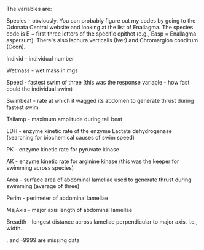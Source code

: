 The variables are:

Species - obviously.  You can probably figure out my codes by going to the Odonata Central website and looking at the list of Enallagma. The species code is E + first three letters of the specific epithet (e.g., Easp = Enallagma aspersum).  There's also Ischura verticalis (Iver) and Chromargion conditum (Ccon).

Individ - individual number

Wetmass - wet mass in mgs

Speed - fastest swim of three (this was the response variable - how fast could the individual swim)

Swimbeat - rate at which it wagged its abdomen to generate thrust during fastest swim

Tailamp - maximum amplitude during tail beat

LDH - enzyme kinetic rate of the enzyme Lactate dehydrogenase (searching for biochemical causes of swim speed)

PK - enzyme kinetic rate for pyruvate kinase

AK - enzyme kinetic rate for arginine kinase (this was the keeper for swimming across species)

Area - surface area of abdominal lamellae used to generate thrust during swimming (average of three)

Perim - perimeter of abdominal lamellae

MajAxis - major axis length of abdominal lamellae

Breadth  - longest distance across lamellae perpendicular to major axis. i.e., width.

. and -9999 are missing data